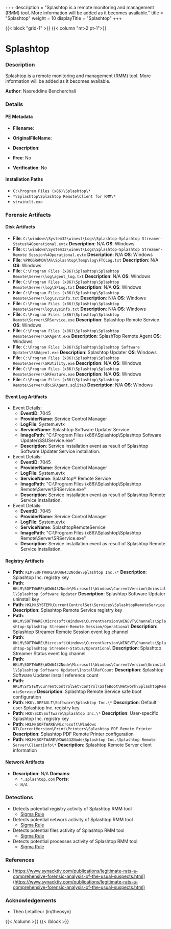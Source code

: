 +++
description = "Splashtop is a remote monitoring and management (RMM) tool. More information will be added as it becomes available."
title = "Splashtop"
weight = 10
displayTitle = "Splashtop"
+++


{{< block "grid-1" >}}
{{< column "mt-2 pt-1">}}

# Splashtop


### Description

Splashtop is a remote monitoring and management (RMM) tool. More information will be added as it becomes available.

**Author**: Nasreddine Bencherchali



### Details


#### PE Metadata
- **Filename**: 
- **OriginalFileName**: 
- **Description**: 


- **Free**: No

- **Verification**: No




#### Installation Paths
- `C:\Program Files (x86)\Splashtop\*`
- `*\Splashtop\Splashtop Remote\Client for RMM\*`
- `strwinclt.exe`

### Forensic Artifacts

#### Disk Artifacts
- **File**: `C:\windows\System32\winevt\Logs\Splashtop-Splashtop Streamer-Status%4Operational.evtx`
  **Description**: N/A
  **OS**: Windows
- **File**: `C:\windows\System32\winevt\Logs\Splashtop-Splashtop Streamer-Remote Session%4Operational.evtx`
  **Description**: N/A
  **OS**: Windows
- **File**: `%PROGRAMDATA%\Splashtop\Temp\log\FTCLog.txt`
  **Description**: N/A
  **OS**: Windows
- **File**: `C:\Program Files (x86)\Splashtop\Splashtop Remote\Server\log\agent_log.txt`
  **Description**: N/A
  **OS**: Windows
- **File**: `C:\Program Files (x86)\Splashtop\Splashtop Remote\Server\log\SPLog.txt`
  **Description**: N/A
  **OS**: Windows
- **File**: `C:\Program Files (x86)\Splashtop\Splashtop Remote\Server\log\svcinfo.txt`
  **Description**: N/A
  **OS**: Windows
- **File**: `C:\Program Files (x86)\Splashtop\Splashtop Remote\Server\log\sysinfo.txt`
  **Description**: N/A
  **OS**: Windows
- **File**: `C:\Program Files (x86)\Splashtop\Splashtop Remote\Server\SRService.exe`
  **Description**: Splashtop Remote Service
  **OS**: Windows
- **File**: `C:\Program Files (x86)\Splashtop\Splashtop Remote\Server\SRAgent.exe`
  **Description**: SplashTop Remote Agent
  **OS**: Windows
- **File**: `C:\Program Files (x86)\Splashtop\Splashtop Software Updater\SSUAgent.exe`
  **Description**: Splashtop Updater
  **OS**: Windows
- **File**: `C:\Program Files (x86)\Splashtop\Splashtop Remote\Server\SRUtility.exe`
  **Description**: N/A
  **OS**: Windows
- **File**: `C:\Program Files (x86)\Splashtop\Splashtop Remote\Server\SRFeature.exe`
  **Description**: N/A
  **OS**: Windows
- **File**: `C:\Program Files (x86)\Splashtop\Splashtop Remote\Server\db\SRAgent.sqlite3`
  **Description**: N/A
  **OS**: Windows

#### Event Log Artifacts
- Event Details:
  - **EventID**: 7045
  - **ProviderName**: Service Control Manager
  - **LogFile**: System.evtx
  - **ServiceName**: Splashtop Software Updater Service
  - **ImagePath**: "C:\\Program Files (x86)\\Splashtop\\Splashtop Software Updater\\SSUService.exe"
  - **Description**: Service installation event as result of Splashtop Software Updater Service installation.
- Event Details:
  - **EventID**: 7045
  - **ProviderName**: Service Control Manager
  - **LogFile**: System.evtx
  - **ServiceName**: Splashtop® Remote Service
  - **ImagePath**: "C:\\Program Files (x86)\\Splashtop\\Splashtop Remote\\Server\\SRService.exe"
  - **Description**: Service installation event as result of Splashtop Remote Service installation.
- Event Details:
  - **EventID**: 7045
  - **ProviderName**: Service Control Manager
  - **LogFile**: System.evtx
  - **ServiceName**: SplashtopRemoteService
  - **ImagePath**: "C:\\Program Files (x86)\\Splashtop\\Splashtop Remote\\Server\\SRService.exe"
  - **Description**: Service installation event as result of Splashtop Remote Service installation.

#### Registry Artifacts
- **Path**: `KLM\SOFTWARE\WOW6432Node\Splashtop Inc.\*`
  **Description**: Splashtop Inc. registry key
- **Path**: `HKLM\SOFTWARE\WOW6432Node\Microsoft\Windows\CurrentVersion\Uninstall\Splashtop Software Updater`
  **Description**: Splashtop Software Updater uninstall key
- **Path**: `HKLM\SYSTEM\CurrentControlSet\Services\SplashtopRemoteService`
  **Description**: Splashtop Remote Service registry key
- **Path**: `HKLM\SOFTWARE\Microsoft\Windows\CurrentVersion\WINEVT\Channels\Splashtop-Splashtop Streamer-Remote Session/Operational`
  **Description**: Splashtop Streamer Remote Session event log channel
- **Path**: `HKLM\SOFTWARE\Microsoft\Windows\CurrentVersion\WINEVT\Channels\Splashtop-Splashtop Streamer-Status/Operational`
  **Description**: Splashtop Streamer Status event log channel
- **Path**: `HKLM\SOFTWARE\WOW6432Node\Microsoft\Windows\CurrentVersion\Uninstall\Splashtop Software Updater\InstallRefCount`
  **Description**: Splashtop Software Updater install reference count
- **Path**: `HKLM\SYSTEM\CurrentControlSet\Control\SafeBoot\Network\SplashtopRemoteService`
  **Description**: Splashtop Remote Service safe boot configuration
- **Path**: `HKU\.DEFAULT\Software\Splashtop Inc.\*`
  **Description**: Default user Splashtop Inc. registry key
- **Path**: `HKU\SID\Software\Splashtop Inc.\*`
  **Description**: User-specific Splashtop Inc. registry key
- **Path**: `HKLM\SOFTWARE\Microsoft\Windows NT\CurrentVersion\Print\Printers\Splashtop PDF Remote Printer`
  **Description**: Splashtop PDF Remote Printer configuration
- **Path**: `HKLM\SOFTWARE\WOW6432Node\Splashtop Inc.\Splashtop Remote Server\ClientInfo\*`
  **Description**: Splashtop Remote Server client information

#### Network Artifacts
- **Description**: N/A  **Domains**:
    - `*.splashtop.com`
  **Ports**:
    - `N/A`


### Detections
- Detects potential registry activity of Splashtop RMM tool
  - [Sigma Rule](https://github.com/magicsword-io/LOLRMM/blob/main/detections/sigma/splashtop_registry_sigma.yml)
- Detects potential network activity of Splashtop RMM tool
  - [Sigma Rule](https://github.com/magicsword-io/LOLRMM/blob/main/detections/sigma/splashtop_network_sigma.yml)
- Detects potential files activity of Splashtop RMM tool
  - [Sigma Rule](https://github.com/magicsword-io/LOLRMM/blob/main/detections/sigma/splashtop_files_sigma.yml)
- Detects potential processes activity of Splashtop RMM tool
  - [Sigma Rule](https://github.com/magicsword-io/LOLRMM/blob/main/detections/sigma/splashtop_processes_sigma.yml)

### References
- [https://www.synacktiv.com/publications/legitimate-rats-a-comprehensive-forensic-analysis-of-the-usual-suspects.html](https://www.synacktiv.com/publications/legitimate-rats-a-comprehensive-forensic-analysis-of-the-usual-suspects.html)

### Acknowledgements
- Théo Letailleur (in/theosyn)

{{< /column >}}
{{< /block >}}
